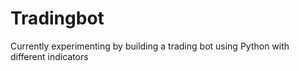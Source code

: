 # Tradingbot
Currently experimenting by building a trading bot using Python with different indicators
